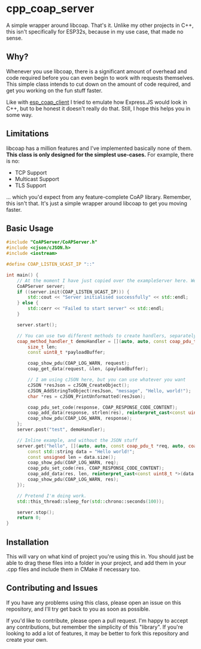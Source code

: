# cpp_coap_server
A simple wrapper around libcoap. That's it. Unlike my other projects in C++, this isn't specifically for ESP32s, because in my use case, that made no sense.

## Why?
Whenever you use libcoap, there is a significant amount of overhead and code required before you can even begin to work with requests themselves. This simple class intends to cut down on the amount of code required, and get you working on the fun stuff faster.

Like with [esp_coap_client](https://github.com/PearOrchards/esp_coap_client) I tried to emulate how Express.JS would look in C++, but to be honest it doesn't really do that. Still, I hope this helps you in some way.

## Limitations
libcoap has a million features and I've implemented basically none of them. **This class is only designed for the simplest use-cases.** For example, there is no:

- TCP Support
- Multicast Support
- TLS Support

... which you'd expect from any feature-complete CoAP library. Remember, this isn't that. It's just a simple wrapper around libcoap to get you moving faster.

## Basic Usage

```c++
#include "CoAPServer/CoAPServer.h"
#include <cjson/cJSON.h> 
#include <iostream>

#define COAP_LISTEN_UCAST_IP "::"

int main() {
    // At the moment I have just copied over the exampleServer here. We can move things around whenever.
    CoAPServer server;
    if ((server.init(COAP_LISTEN_UCAST_IP))) {
        std::cout << "Server initialised successfully" << std::endl;
    } else {
        std::cerr << "Failed to start server" << std::endl;
    }

    server.start();

    // You can use two different methods to create handlers, separately and inline:
    coap_method_handler_t demoHandler = [](auto, auto, const coap_pdu_t *request, auto, coap_pdu_t *response) {
        size_t len;
        const uint8_t *payloadBuffer;

        coap_show_pdu(COAP_LOG_WARN, request);
        coap_get_data(request, &len, &payloadBuffer);

        // I am using cJSON here, but you can use whatever you want
        cJSON *resJson = cJSON_CreateObject();
        cJSON_AddStringToObject(resJson, "message", "Hello, world!");
        char *res = cJSON_PrintUnformatted(resJson);

        coap_pdu_set_code(response, COAP_RESPONSE_CODE_CONTENT);
        coap_add_data(response, strlen(res), reinterpret_cast<const uint8_t *>(res));
        coap_show_pdu(COAP_LOG_WARN, response);
    };
    server.post("test", demoHandler);

    // Inline example, and without the JSON stuff
    server.get("hello", [](auto, auto, const coap_pdu_t *req, auto, coap_pdu_t *res) {
        const std::string data = "Hello world!";
        const unsigned len = data.size();
        coap_show_pdu(COAP_LOG_WARN, req);
        coap_pdu_set_code(res, COAP_RESPONSE_CODE_CONTENT);
        coap_add_data(res, len, reinterpret_cast<const uint8_t *>(data.c_str()));
        coap_show_pdu(COAP_LOG_WARN, res);
    });

    // Pretend I'm doing work.
    std::this_thread::sleep_for(std::chrono::seconds(100));

    server.stop();
    return 0;
}
```

## Installation
This will vary on what kind of project you're using this in. You should just be able to drag these files into a folder in your project, and add them in your .cpp files and include them in CMake if necessary too.

## Contributing and Issues
If you have any problems using this class, please open an issue on this repository, and I'll try get back to you as soon as possible.

If you'd like to contribute, please open a pull request. I'm happy to accept any contributions, but remember the simplicity of this "library". If you're looking to add a lot of features, it may be better to fork this repository and create your own.